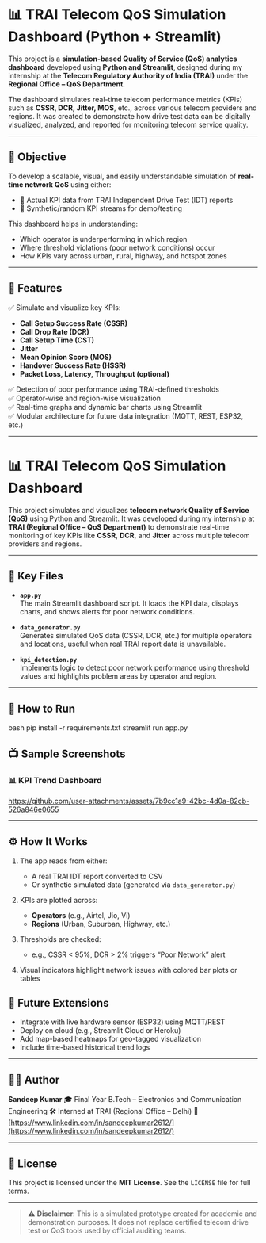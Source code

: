 
# 📊 TRAI Telecom QoS Simulation Dashboard (Python + Streamlit)

This project is a **simulation-based Quality of Service (QoS) analytics dashboard** developed using **Python and Streamlit**, designed during my internship at the **Telecom Regulatory Authority of India (TRAI)** under the **Regional Office – QoS Department**.

The dashboard simulates real-time telecom performance metrics (KPIs) such as **CSSR, DCR, Jitter, MOS**, etc., across various telecom providers and regions. It was created to demonstrate how drive test data can be digitally visualized, analyzed, and reported for monitoring telecom service quality.

---

## 🧭 Objective

To develop a scalable, visual, and easily understandable simulation of **real-time network QoS** using either:
- 📄 Actual KPI data from TRAI Independent Drive Test (IDT) reports
- 🔁 Synthetic/random KPI streams for demo/testing

This dashboard helps in understanding:
- Which operator is underperforming in which region
- Where threshold violations (poor network conditions) occur
- How KPIs vary across urban, rural, highway, and hotspot zones

---

## 🎯 Features

✅ Simulate and visualize key KPIs:
- **Call Setup Success Rate (CSSR)**
- **Call Drop Rate (DCR)**
- **Call Setup Time (CST)**
- **Jitter**
- **Mean Opinion Score (MOS)**
- **Handover Success Rate (HSSR)**  
- **Packet Loss, Latency, Throughput (optional)**

✅ Detection of poor performance using TRAI-defined thresholds  
✅ Operator-wise and region-wise visualization  
✅ Real-time graphs and dynamic bar charts using Streamlit  
✅ Modular architecture for future data integration (MQTT, REST, ESP32, etc.)

---

# 📊 TRAI Telecom QoS Simulation Dashboard

This project simulates and visualizes **telecom network Quality of Service (QoS)** using Python and Streamlit. It was developed during my internship at **TRAI (Regional Office – QoS Department)** to demonstrate real-time monitoring of key KPIs like **CSSR**, **DCR**, and **Jitter** across multiple telecom providers and regions.

---

## 📄 Key Files

- **`app.py`**  
  The main Streamlit dashboard script. It loads the KPI data, displays charts, and shows alerts for poor network conditions.

- **`data_generator.py`**  
  Generates simulated QoS data (CSSR, DCR, etc.) for multiple operators and locations, useful when real TRAI report data is unavailable.

- **`kpi_detection.py`**  
  Implements logic to detect poor network performance using threshold values and highlights problem areas by operator and region.

---

## 🚀 How to Run

bash
pip install -r requirements.txt
streamlit run app.py




## 📺 Sample Screenshots

### 📊 KPI Trend Dashboard  
https://github.com/user-attachments/assets/7b9cc1a9-42bc-4d0a-82cb-526a846e0655


---

## ⚙️ How It Works

1. The app reads from either:
   - A real TRAI IDT report converted to CSV
   - Or synthetic simulated data (generated via `data_generator.py`)

2. KPIs are plotted across:
   - **Operators** (e.g., Airtel, Jio, Vi)
   - **Regions** (Urban, Suburban, Highway, etc.)

3. Thresholds are checked:
   - e.g., CSSR < 95%, DCR > 2% triggers “Poor Network” alert

4. Visual indicators highlight network issues with colored bar plots or tables




## 🧪 Future Extensions

* Integrate with live hardware sensor (ESP32) using MQTT/REST
* Deploy on cloud (e.g., Streamlit Cloud or Heroku)
* Add map-based heatmaps for geo-tagged visualization
* Include time-based historical trend logs

---

## 👨‍💻 Author

**Sandeep Kumar**
🎓 Final Year B.Tech – Electronics and Communication Engineering
🛠️ Interned at TRAI (Regional Office – Delhi)
🔗 [https://www.linkedin.com/in/sandeepkumar2612/](https://www.linkedin.com/in/sandeepkumar2612/)

---

## 🪪 License

This project is licensed under the **MIT License**. See the `LICENSE` file for full terms.

---

> ⚠️ **Disclaimer**: This is a simulated prototype created for academic and demonstration purposes. It does not replace certified telecom drive test or QoS tools used by official auditing teams.






